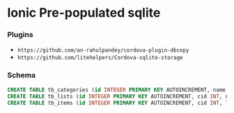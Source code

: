 # Ionic Pre-populated sqlite

### Plugins

- `https://github.com/an-rahulpandey/cordova-plugin-dbcopy`
- `https://github.com/litehelpers/Cordova-sqlite-storage`

### Schema

```sql
CREATE TABLE tb_categories (id INTEGER PRIMARY KEY AUTOINCREMENT, name TEXT);
CREATE TABLE tb_lists (id INTEGER PRIMARY KEY AUTOINCREMENT, cid INT, name TEXT);
CREATE TABLE tb_items (id INTEGER PRIMARY KEY AUTOINCREMENT, cid INT, lid INT, name TEXT);
```